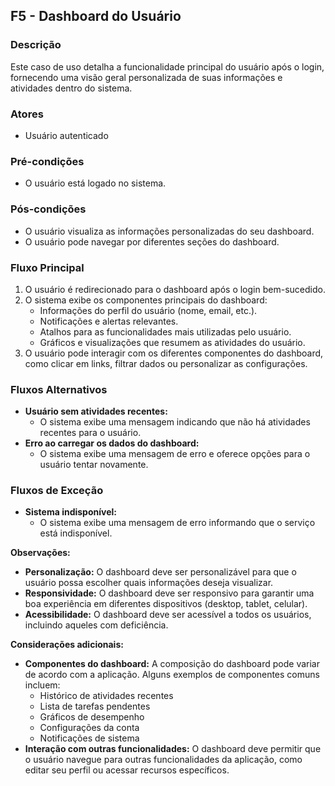 ## F5 - Dashboard do Usuário

### Descrição
Este caso de uso detalha a funcionalidade principal do usuário após o login, fornecendo uma visão geral personalizada de suas informações e atividades dentro do sistema. 

### Atores
* Usuário autenticado

### Pré-condições
* O usuário está logado no sistema.

### Pós-condições
* O usuário visualiza as informações personalizadas do seu dashboard.
* O usuário pode navegar por diferentes seções do dashboard.

### Fluxo Principal
1. O usuário é redirecionado para o dashboard após o login bem-sucedido.
2. O sistema exibe os componentes principais do dashboard:
    * Informações do perfil do usuário (nome, email, etc.).
    * Notificações e alertas relevantes.
    * Atalhos para as funcionalidades mais utilizadas pelo usuário.
    * Gráficos e visualizações que resumem as atividades do usuário.
3. O usuário pode interagir com os diferentes componentes do dashboard, como clicar em links, filtrar dados ou personalizar as configurações.

### Fluxos Alternativos
* **Usuário sem atividades recentes:**
    * O sistema exibe uma mensagem indicando que não há atividades recentes para o usuário.
* **Erro ao carregar os dados do dashboard:**
    * O sistema exibe uma mensagem de erro e oferece opções para o usuário tentar novamente.

### Fluxos de Exceção
* **Sistema indisponível:**
    * O sistema exibe uma mensagem de erro informando que o serviço está indisponível.

**Observações:**

* **Personalização:** O dashboard deve ser personalizável para que o usuário possa escolher quais informações deseja visualizar.
* **Responsividade:** O dashboard deve ser responsivo para garantir uma boa experiência em diferentes dispositivos (desktop, tablet, celular).
* **Acessibilidade:** O dashboard deve ser acessível a todos os usuários, incluindo aqueles com deficiência.

**Considerações adicionais:**

* **Componentes do dashboard:** A composição do dashboard pode variar de acordo com a aplicação. Alguns exemplos de componentes comuns incluem:
    * Histórico de atividades recentes
    * Lista de tarefas pendentes
    * Gráficos de desempenho
    * Configurações da conta
    * Notificações de sistema
* **Interação com outras funcionalidades:** O dashboard deve permitir que o usuário navegue para outras funcionalidades da aplicação, como editar seu perfil ou acessar recursos específicos.